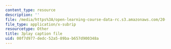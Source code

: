 ```yaml
---
content_type: resource
description: ''
file: /media/https%3A/open-learning-course-data-rc.s3.amazonaws.com/20-219-becoming-the-next-bill-nye-writing-and-hosting-the-educational-show-january-iap-2015/00f7d977dedc52a589bab657d900348a_iR6FUYCNi5A.vtt
file_type: application/x-subrip
resourcetype: Other
title: 3play caption file
uid: 00f7d977-dedc-52a5-89ba-b657d900348a
---
```

